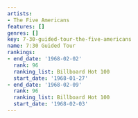 ```yaml
---
artists:
- The Five Americans
features: []
genres: []
key: 7-30-guided-tour-the-five-americans
name: 7:30 Guided Tour
rankings:
- end_date: '1968-02-02'
  rank: 96
  ranking_list: Billboard Hot 100
  start_date: '1968-01-27'
- end_date: '1968-02-09'
  rank: 96
  ranking_list: Billboard Hot 100
  start_date: '1968-02-03'
---
```


